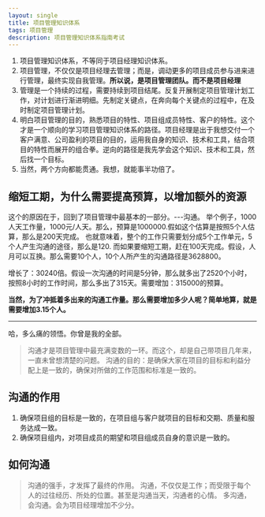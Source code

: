 ```yaml
---
layout: single
title: 项目管理知识体系
tags: 项目管理
description: 项目管理知识体系指南考试
---
```


1. 项目管理知识体系，不等同于项目经理知识体系。
2. 项目管理，不仅仅是项目经理去管理；而是，调动更多的项目成员参与进来进行管理，最终实现自我管理。**所以说，是项目管理团队。而不是项目经理**
3. 管理是一个持续的过程，需要持续到项目结尾。反复开展制定项目管理计划工作，对计划进行渐进明细。先制定关键点，在奔向每个关键点的过程中，在及时制定项目管理计划。
4. 明白项目管理的目的，熟悉项目的特性、项目组成员特性、客户的特性。这个才是一个顺向的学习项目管理知识体系的路径。项目经理是出于我想交付一个客户满意、公司盈利的项目的目的，运用我自身的知识、技术和工具，结合项目的特性而展开的组合拳。逆向的路径是我先学会这个知识、技术和工具，然后找一个目标。
4. 当然，两个方向都能贯通。我想，就能事半功倍了。


## 缩短工期，为什么需要提高预算，以增加额外的资源
这个的原因在于，回到了项目管理中最基本的一部分。---沟通。
举个例子，1000人天工作量，1000元/人天。那么，预算是1000000.假如这个估算是按照5个人估算，那么是200天完成。
也就意味着，整个的工作只需要划分成5个工作单元，5个人产生沟通的途径，那么是120.
而如果要缩短工期，赶在100天完成。假设，人月可以互换。那么需要10个人，10个人所产生的沟通路径是3628800。

增长了：30240倍。假设一次沟通的时间是5分钟，那么就多出了2520个小时，按照8小时的工作时间，那么多出了315天。需要增加：315000的预算。

**当然，为了冲抵着多出来的沟通工作量。那么需要增加多少人呢？简单地算，就是需要增加3.15个人。**

------------------------
哈，多么痛的领悟。你曾是我的全部。

> 沟通才是项目管理中最充满变数的一环。而这个，却是自己带项目几年来，一直未曾想清楚的问题。
> 沟通的目的：是确保大家在项目的目标和利益分配上是一致的，确保对所做的工作范围和标准是一致的。

## 沟通的作用
1. 确保项目组的目标是一致的，在项目组与客户就项目的目标和交期、质量和服务达成一致。
2. 确保项目组内，对项目成员的期望和项目组成员自身的意识是一致的。

## 如何沟通
> 沟通的强手，才发挥了最终的作用。
> 沟通，不仅仅是工作；而受限于每个人的过往经历、所处的位置。甚至是沟通当天，沟通者的心情。
> 多沟通，会沟通。会为项目经理增加不少分。


